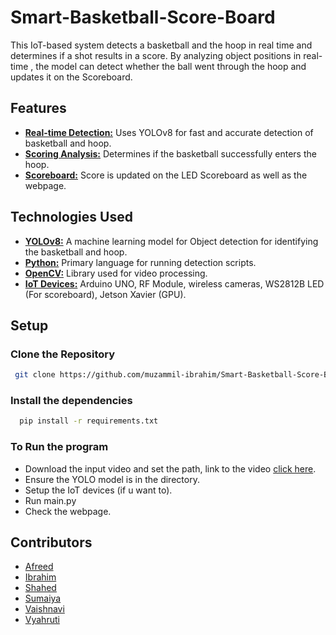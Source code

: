 
# Smart-Basketball-Score-Board
This IoT-based system detects a basketball and the hoop in real time and determines if a shot results in a score. By analyzing object positions in real-time , the model can detect whether the ball went through the hoop and updates it on the Scoreboard.
## Features
- <ins>**Real-time Detection:**</ins> Uses YOLOv8 for fast and accurate detection of basketball and hoop.
- <ins>**Scoring Analysis:**</ins> Determines if the basketball successfully enters the hoop.
- <ins>**Scoreboard:**</ins> Score is updated on the LED Scoreboard as well as the webpage.
## Technologies Used

- <ins>**YOLOv8:**</ins> A machine learning model for Object detection for identifying the basketball and hoop.
- <ins>**Python:**</ins> Primary language for running detection scripts.
- <ins>**OpenCV:**</ins> Library used for video processing.
- <ins>**IoT Devices:**</ins> Arduino UNO, RF Module, wireless cameras, WS2812B LED (For scoreboard), Jetson Xavier (GPU).
## Setup

###  Clone the Repository
```bash
 git clone https://github.com/muzammil-ibrahim/Smart-Basketball-Score-Board
```
### Install the dependencies
```bash
  pip install -r requirements.txt
```
### To Run the program
- Download the input video and set the path, link to the video [click here](https://drive.google.com/file/d/1BdkBzDuWUNy4JURl1DnnEx4k9pT5q4WR/view?usp=drive_link).
- Ensure the YOLO model is in the directory.
- Setup the IoT devices (if u want to).
- Run main.py
- Check the webpage.
## Contributors
- [Afreed](https://github.com/mohd-afreed)
- [Ibrahim](https://github.com/muzammil-ibrahim)
- [Shahed](https://github.com/mohammedshahed786)
- [Sumaiya](https://github.com/sumaiya226)
- [Vaishnavi](https://github.com/vaishnavijade)
- [Vyahruti](https://github.com/Vyahruti)
